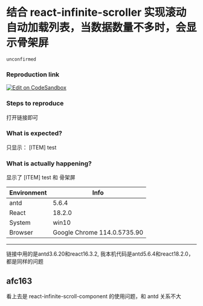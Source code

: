 # 结合 react-infinite-scroller 实现滚动自动加载列表，当数据数量不多时，会显示骨架屏

`unconfirmed`

### Reproduction link

[![Edit on CodeSandbox](https://codesandbox.io/static/img/play-codesandbox.svg)](https://codesandbox.io/s/funny-galileo-5yy3qr)

### Steps to reproduce

打开链接即可

### What is expected?

只显示： [ITEM] test

### What is actually happening?

显示了 [ITEM] test 和 骨架屏

| Environment | Info                        |
| ----------- | --------------------------- |
| antd        | 5.6.4                       |
| React       | 18.2.0                      |
| System      | win10                       |
| Browser     | Google Chrome 114.0.5735.90 |

---

链接中用的是antd3.6.20和react16.3.2, 我本机代码是antd5.6.4和react18.2.0，都是同样的问题

<!-- generated by ant-design-issue-helper. DO NOT REMOVE -->

## afc163

看上去是 react-infinite-scroll-component 的使用问题，和 antd 关系不大
